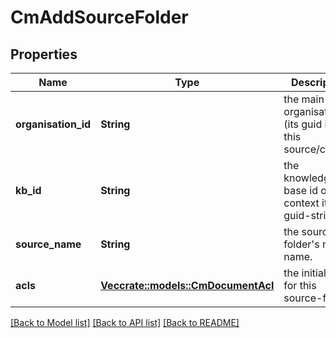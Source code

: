 # CmAddSourceFolder

## Properties

Name | Type | Description | Notes
------------ | ------------- | ------------- | -------------
**organisation_id** | **String** | the main organisation (its guid id) for this source/crawler | 
**kb_id** | **String** | the knowledge-base id of this context item, a guid-string | 
**source_name** | **String** | the source-folder's new name. | 
**acls** | [**Vec<crate::models::CmDocumentAcl>**](CMDocumentAcl.md) | the initial ACLs for this source-folder. | 

[[Back to Model list]](../README.md#documentation-for-models) [[Back to API list]](../README.md#documentation-for-api-endpoints) [[Back to README]](../README.md)


